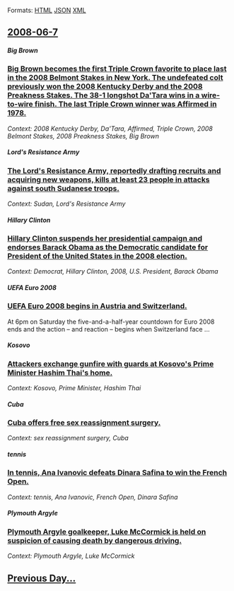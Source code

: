 
Formats: [HTML](2008/06/7/index.html)  [JSON](2008/06/7/index.json)  [XML](2008/06/7/index.xml)  

## [2008-06-7](/news/2008/06/7/index.md)

##### Big Brown
### [ Big Brown becomes the first Triple Crown favorite to place last in the 2008 Belmont Stakes in New York. The undefeated colt previously won the 2008 Kentucky Derby and the 2008 Preakness Stakes. The 38-1 longshot Da'Tara wins in a wire-to-wire finish. The last Triple Crown winner was Affirmed in 1978. ](/news/2008/06/7/big-brown-becomes-the-first-triple-crown-favorite-to-place-last-in-the-2008-belmont-stakes-in-new-york-the-undefeated-colt-previously-won.md)
_Context: 2008 Kentucky Derby, Da'Tara, Affirmed, Triple Crown, 2008 Belmont Stakes, 2008 Preakness Stakes, Big Brown_

##### Lord's Resistance Army
### [ The Lord's Resistance Army, reportedly drafting recruits and acquiring new weapons, kills at least 23 people in attacks against south Sudanese troops. ](/news/2008/06/7/the-lord-s-resistance-army-reportedly-drafting-recruits-and-acquiring-new-weapons-kills-at-least-23-people-in-attacks-against-south-sudan.md)
_Context: Sudan, Lord's Resistance Army_

##### Hillary Clinton
### [ Hillary Clinton suspends her presidential campaign and endorses Barack Obama as the Democratic candidate for President of the United States in the 2008 election. ](/news/2008/06/7/hillary-clinton-suspends-her-presidential-campaign-and-endorses-barack-obama-as-the-democratic-candidate-for-president-of-the-united-states.md)
_Context: Democrat, Hillary Clinton, 2008, U.S. President, Barack Obama_

##### UEFA Euro 2008
### [ UEFA Euro 2008 begins in Austria and Switzerland. ](/news/2008/06/7/uefa-euro-2008-begins-in-austria-and-switzerland.md)
At 6pm on Saturday the five-and-a-half-year countdown for Euro 2008 ends and the action – and reaction – begins when Switzerland face ...

##### Kosovo
### [ Attackers exchange gunfire with guards at Kosovo's Prime Minister Hashim Thai's home. ](/news/2008/06/7/attackers-exchange-gunfire-with-guards-at-kosovo-s-prime-minister-hashim-thaci-s-home.md)
_Context: Kosovo, Prime Minister, Hashim Thai_

##### Cuba
### [ Cuba offers free sex reassignment surgery. ](/news/2008/06/7/cuba-offers-free-sex-reassignment-surgery.md)
_Context: sex reassignment surgery, Cuba_

##### tennis
### [ In tennis, Ana Ivanovic defeats Dinara Safina to win the French Open. ](/news/2008/06/7/in-tennis-ana-ivanovic-defeats-dinara-safina-to-win-the-french-open.md)
_Context: tennis, Ana Ivanovic, French Open, Dinara Safina_

##### Plymouth Argyle
### [ Plymouth Argyle goalkeeper, Luke McCormick is held on suspicion of causing death by dangerous driving. ](/news/2008/06/7/plymouth-argyle-goalkeeper-luke-mccormick-is-held-on-suspicion-of-causing-death-by-dangerous-driving.md)
_Context: Plymouth Argyle, Luke McCormick_

## [Previous Day...](/news/2008/06/6/index.md)

